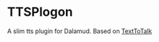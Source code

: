 ﻿# TTSPlogon
A slim tts plugin for Dalamud. Based on [TextToTalk](https://github.com/karashiiro/TextToTalk)
